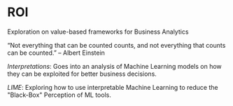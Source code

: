 # ROI
Exploration on value-based frameworks for Business Analytics

“Not everything that can be counted counts, and not everything that counts can be counted.” – Albert Einstein


*_Interpretations_*: Goes into an analysis of Machine Learning models on how they can be exploited for better business decisions.

*_LIME_*: Exploring how to use interpretable Machine Learning to reduce the "Black-Box" Perception of ML tools.
